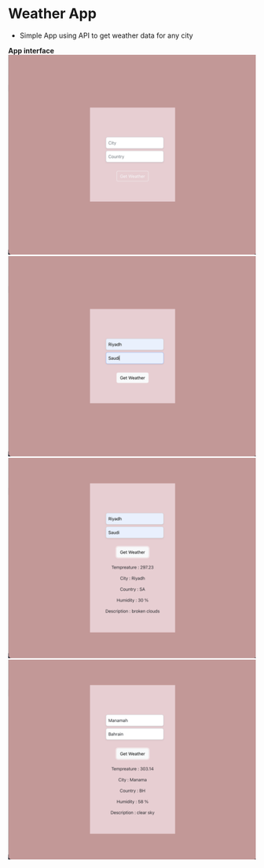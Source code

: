 # Weather App

- Simple App using API to get weather data for any city

**App interface**
![Image](pic1.png)
![Image](pic2.png)
![Image](pic3.png)
![Image](pic4.png)
